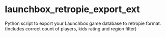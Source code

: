 # launchbox_retropie_export_ext
Python script to export your Launchbox game database to retropie format. (Includes correct count of players, kids rating and region filter)
